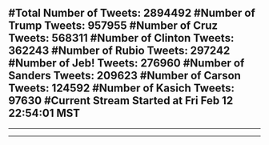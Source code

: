 #Total Number of Tweets: 2894492 
#Number of Trump Tweets: 957955
#Number of Cruz Tweets: 568311
#Number of Clinton Tweets: 362243
#Number of Rubio Tweets: 297242
#Number of Jeb! Tweets: 276960
#Number of Sanders Tweets: 209623
#Number of Carson Tweets: 124592
#Number of Kasich Tweets: 97630
#Current Stream Started at Fri Feb 12 22:54:01 MST
---
---
---
